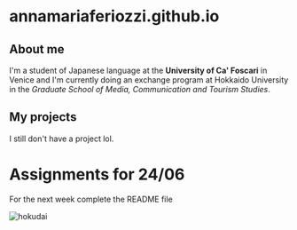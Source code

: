 # annamariaferiozzi.github.io

## About me

I'm a student of Japanese language at the **University of Ca' Foscari** in Venice and I'm currently doing an exchange program at Hokkaido University in the _Graduate School of Media, Communication and Tourism Studies_. 

## My projects

I still don't have a project lol. 

# Assignments for 24/06
For the next week complete the README file

![hokudai](https://github.com/annamariaferiozzi/annamariaferiozzi.github.io/assets/173023822/616fc40a-4bb0-4d72-bae6-9a583630632e)
